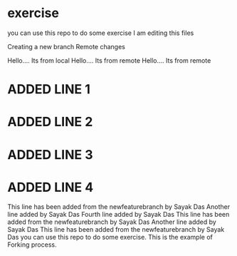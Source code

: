 # exercise
you can use this repo to do some exercise
I am editing this files


Creating a new branch
Remote changes

Hello.... Its from local
Hello.... Its from remote
Hello.... Its from remote


# ADDED LINE 1
# ADDED LINE 2
# ADDED LINE 3
# ADDED LINE 4
This line has been added from the newfeaturebranch by Sayak Das
Another line added by Sayak Das
Fourth line added by Sayak Das
This line has been added from the newfeaturebranch by Sayak Das
Another line added by Sayak Das
This line has been added from the newfeaturebranch by Sayak Das
you can use this repo to do some exercise. This is the example of Forking process.
